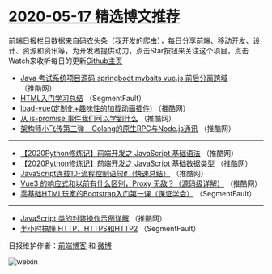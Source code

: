 # [2020-05-17 精选博文推荐](https://toutiao.qdkfweb.cn/date/2020/05/17)

[前端日报](https://qdkfweb.cn/c/news)栏目数据来自[码农头条](https://toutiao.qdkfweb.cn/)（我开发的爬虫），每日分享前端、移动开发、设计、资源和资讯等，为开发者提供动力，点击Star按钮来关注这个项目，点击Watch来收听每日的更新[Github主页](https://github.com/kujian/frontendDaily)
* [Java 考试系统项目源码 springboot mybaits vue.js 前后分离跨域](https://toutiao.qdkfweb.cn/142320.html) （推酷网）
* [HTML入门学习总结](https://toutiao.qdkfweb.cn/142313.html) （SegmentFault）
* [load-vue(定制化+趣味性的加载动画插件)](https://toutiao.qdkfweb.cn/142314.html) （推酷网）
* [从 is-promise 事件我们可以学到什么](https://toutiao.qdkfweb.cn/142315.html) （推酷网）
* [架构师小飞传第三弹 &#8211; Golang的原生RPC与Node.js通讯](https://toutiao.qdkfweb.cn/142316.html) （推酷网）

***
* [【2020Python修炼记】前端开发之 JavaScript 基础语法](https://toutiao.qdkfweb.cn/142317.html) （推酷网）
* [【2020Python修炼记】前端开发之 JavaScript 基础数据类型](https://toutiao.qdkfweb.cn/142318.html) （推酷网）
* [JavaScript连载10-流程控制语句if（快速总结）](https://toutiao.qdkfweb.cn/142319.html) （推酷网）
* [Vue3 的响应式和以前有什么区别，Proxy 无敌？（源码级详解）](https://toutiao.qdkfweb.cn/142321.html) （推酷网）
* [零基础HTML玩家的Bootstrap入门第一课（保证学会）](https://toutiao.qdkfweb.cn/142311.html) （SegmentFault）

***
* [JavaScript 类的封装操作示例详解](https://toutiao.qdkfweb.cn/142322.html) （推酷网）
* [半小时搞懂 HTTP、HTTPS和HTTP2](https://toutiao.qdkfweb.cn/142312.html) （SegmentFault）

日报维护作者：[前端博客](https://qdkfweb.cn/) 和 [微博](https://qdkfweb.cn/go/weibo)

![weixin](https://user-images.githubusercontent.com/3055447/38468989-651132ac-3b80-11e8-8e6b-15122322a9d7.png)